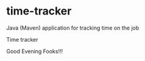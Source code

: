# time-tracker
Java (Maven) application for tracking time on the job

Time tracker

Good Evening Fooks!!!
